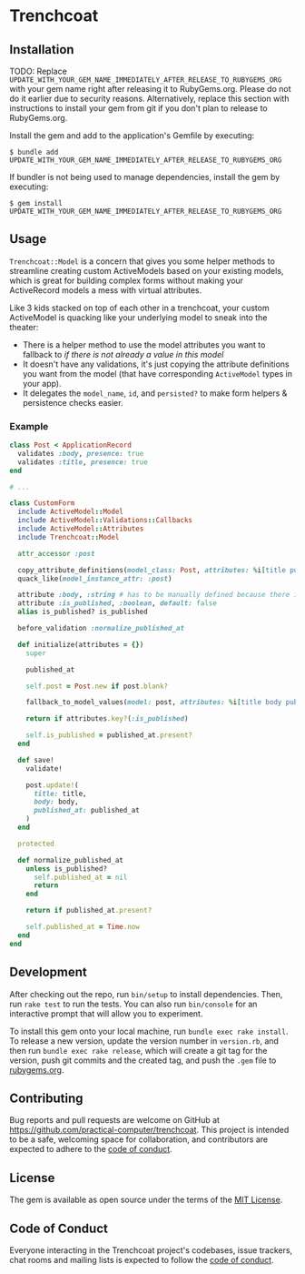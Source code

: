 # Trenchcoat

## Installation

TODO: Replace `UPDATE_WITH_YOUR_GEM_NAME_IMMEDIATELY_AFTER_RELEASE_TO_RUBYGEMS_ORG` with your gem name right after releasing it to RubyGems.org. Please do not do it earlier due to security reasons. Alternatively, replace this section with instructions to install your gem from git if you don't plan to release to RubyGems.org.

Install the gem and add to the application's Gemfile by executing:

    $ bundle add UPDATE_WITH_YOUR_GEM_NAME_IMMEDIATELY_AFTER_RELEASE_TO_RUBYGEMS_ORG

If bundler is not being used to manage dependencies, install the gem by executing:

    $ gem install UPDATE_WITH_YOUR_GEM_NAME_IMMEDIATELY_AFTER_RELEASE_TO_RUBYGEMS_ORG

## Usage

`Trenchcoat::Model` is a concern that gives you some helper methods to streamline creating custom ActiveModels based
on your existing models, which is great for building complex forms without making your ActiveRecord models a mess with
virtual attributes.

Like 3 kids stacked on top of each other in a trenchcoat, your custom ActiveModel is quacking like your underlying model
to sneak into the theater:

- There is a helper method to use the model attributes you want to fallback to *if there is not already a value in this model*
- It doesn't have any validations, it's just copying the attribute definitions you want from the model (that have corresponding `ActiveModel` types in your app).
- It delegates the `model_name`, `id`, and `persisted?` to make form helpers & persistence checks easier.

### Example

```ruby
class Post < ApplicationRecord
  validates :body, presence: true
  validates :title, presence: true
end

# ...

class CustomForm
  include ActiveModel::Model
  include ActiveModel::Validations::Callbacks
  include ActiveModel::Attributes
  include Trenchcoat::Model

  attr_accessor :post

  copy_attribute_definitions(model_class: Post, attributes: %i[title published_at])
  quack_like(model_instance_attr: :post)

  attribute :body, :string # has to be manually defined because there is not a Text type for ActiveModel by default
  attribute :is_published, :boolean, default: false
  alias is_published? is_published

  before_validation :normalize_published_at

  def initialize(attributes = {})
    super

    published_at

    self.post = Post.new if post.blank?

    fallback_to_model_values(model: post, attributes: %i[title body published_at])

    return if attributes.key?(:is_published)

    self.is_published = published_at.present?
  end

  def save!
    validate!

    post.update!(
      title: title,
      body: body,
      published_at: published_at
    )
  end

  protected

  def normalize_published_at
    unless is_published?
      self.published_at = nil
      return
    end

    return if published_at.present?

    self.published_at = Time.now
  end
end
```

## Development

After checking out the repo, run `bin/setup` to install dependencies. Then, run `rake test` to run the tests. You can also run `bin/console` for an interactive prompt that will allow you to experiment.

To install this gem onto your local machine, run `bundle exec rake install`. To release a new version, update the version number in `version.rb`, and then run `bundle exec rake release`, which will create a git tag for the version, push git commits and the created tag, and push the `.gem` file to [rubygems.org](https://rubygems.org).

## Contributing

Bug reports and pull requests are welcome on GitHub at https://github.com/practical-computer/trenchcoat. This project is intended to be a safe, welcoming space for collaboration, and contributors are expected to adhere to the [code of conduct](https://github.com/practical-computer/trenchcoat/blob/main/CODE_OF_CONDUCT.md).

## License

The gem is available as open source under the terms of the [MIT License](https://opensource.org/licenses/MIT).

## Code of Conduct

Everyone interacting in the Trenchcoat project's codebases, issue trackers, chat rooms and mailing lists is expected to follow the [code of conduct](https://github.com/practical-computer/trenchcoat/blob/main/CODE_OF_CONDUCT.md).

